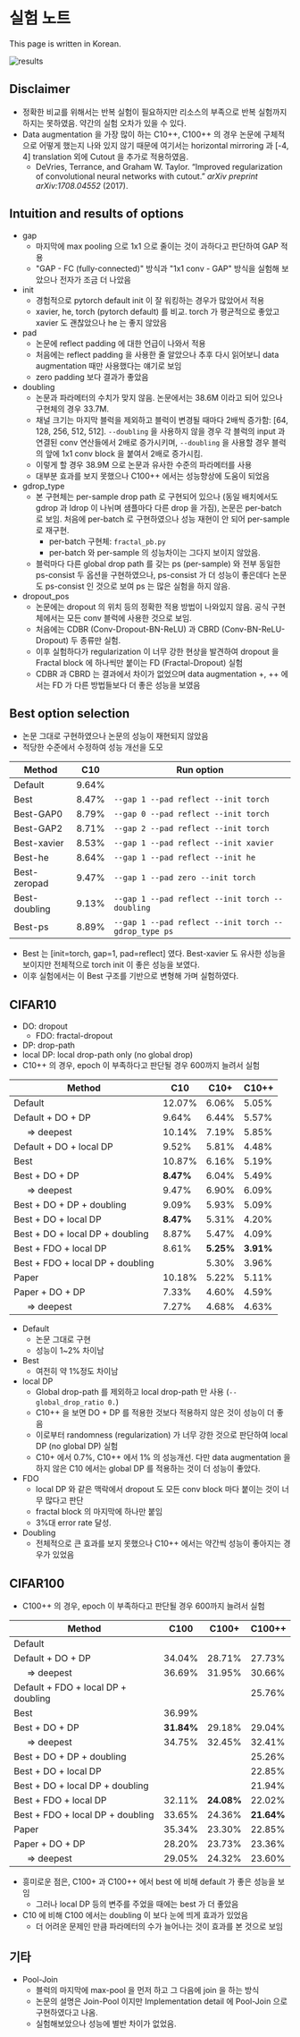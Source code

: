 # 실험 노트

This page is written in Korean.

![results](./assets/results-tot-val.png)

## Disclaimer

- 정확한 비교를 위해서는 반복 실험이 필요하지만 리소스의 부족으로 반복 실험까지 하지는 못하였음. 약간의 실험 오차가 있을 수 있다.
- Data augmentation 을 가장 많이 하는 C10++, C100++ 의 경우 논문에 구체적으로 어떻게 했는지 나와 있지 않기 때문에 여기서는 horizontal mirroring 과 [-4, 4] translation 외에 Cutout 을 추가로 적용하였음.
  - DeVries, Terrance, and Graham W. Taylor. “Improved regularization of convolutional neural networks with cutout.” *arXiv preprint arXiv:1708.04552* (2017).


## Intuition and results of options

- gap
  - 마지막에 max pooling 으로 1x1 으로 줄이는 것이 과하다고 판단하여 GAP 적용
  - "GAP - FC (fully-connected)" 방식과 "1x1 conv - GAP" 방식을 실험해 보았으나 전자가 조금 더 나았음
- init
  - 경험적으로 pytorch default init 이 잘 워킹하는 경우가 많았어서 적용
  - xavier, he, torch (pytorch default) 를 비교. torch 가 평균적으로 좋았고 xavier 도 괜찮았으나 he 는 좋지 않았음
- pad
  - 논문에 reflect padding 에 대한 언급이 나와서 적용
  - 처음에는 reflect padding 을 사용한 줄 알았으나 추후 다시 읽어보니 data augmentation 때만 사용했다는 얘기로 보임
  - zero padding 보다 결과가 좋았음
- doubling
  - 논문과 파라메터의 수치가 맞지 않음. 논문에서는 38.6M 이라고 되어 있으나 구현체의 경우 33.7M. 
  - 채널 크기는 마지막 블럭을 제외하고 블럭이 변경될 때마다 2배씩 증가함: [64, 128, 256, 512, 512]. `--doubling` 을 사용하지 않을 경우 각 블럭의 input 과 연결된 conv 연산들에서 2배로 증가시키며, `--doubling` 을 사용할 경우 블럭의 앞에 1x1 conv block 을 붙여서 2배로 증가시킴.
  - 이렇게 할 경우 38.9M 으로 논문과 유사한 수준의 파라메터를 사용
  - 대부분 효과를 보지 못했으나 C100++ 에서는 성능향상에 도움이 되었음
- gdrop_type
  - 본 구현체는 per-sample drop path 로 구현되어 있으나 (동일 배치에서도 gdrop 과 ldrop 이 나뉘며 샘플마다 다른 drop 을 가짐), 논문은 per-batch 로 보임. 처음에 per-batch 로 구현하였으나 성능 재현이 안 되어 per-sample 로 재구현.
    - per-batch 구현체: `fractal_pb.py`
    - per-batch 와 per-sample 의 성능차이는 그다지 보이지 않았음.
  - 블럭마다 다른 global drop path 를 갖는 ps (per-sample) 와 전부 동일한 ps-consist 두 옵션을 구현하였으나, ps-consist 가 더 성능이 좋은데다 논문도 ps-consist 인 것으로 보여 ps 는 많은 실험을 하지 않음.
- dropout_pos
  - 논문에는 dropout 의 위치 등의 정확한 적용 방법이 나와있지 않음. 공식 구현체에서는 모든 conv 블럭에 사용한 것으로 보임.
  - 처음에는 CDBR (Conv-Dropout-BN-ReLU) 과 CBRD (Conv-BN-ReLU-Dropout) 두 종류만 실험.
  - 이후 실험하다가 regularization 이 너무 강한 현상을 발견하여 dropout 을 Fractal block 에 하나씩만 붙이는 FD (Fractal-Dropout) 실험
  - CDBR 과 CBRD 는 결과에서 차이가 없었으며 data augmentation +, ++ 에서는 FD 가  다른 방법들보다 더 좋은 성능을 보였음

## Best option selection

- 논문 그대로 구현하였으나 논문의 성능이 재현되지 않았음
- 적당한 수준에서 수정하여 성능 개선을 도모

| Method        | C10   | Run option                                           |
| ------------- | ----- | ---------------------------------------------------- |
| Default       | 9.64% |                                                      |
| Best          | 8.47% | `--gap 1 --pad reflect --init torch`                 |
| Best-GAP0     | 8.79% | `--gap 0 --pad reflect --init torch`                 |
| Best-GAP2     | 8.71% | `--gap 2 --pad reflect --init torch`                 |
| Best-xavier   | 8.53% | `--gap 1 --pad reflect --init xavier`                |
| Best-he       | 8.64% | `--gap 1 --pad reflect --init he`                    |
| Best-zeropad  | 9.47% | `--gap 1 --pad zero --init torch`                    |
| Best-doubling | 9.13% | `--gap 1 --pad reflect --init torch --doubling`      |
| Best-ps       | 8.89% | `--gap 1 --pad reflect --init torch --gdrop_type ps` |

- Best 는 [init=torch, gap=1, pad=reflect] 였다. Best-xavier 도 유사한 성능을 보이지만 전체적으로 torch init 이 좋은 성능을 보였다.
- 이후 실험에서는 이 Best 구조를 기반으로 변형해 가며 실험하였다.

## CIFAR10

- DO: dropout
  - FDO: fractal-dropout
- DP: drop-path
- local DP: local drop-path only (no global drop)
- C10++ 의 경우, epoch 이 부족하다고 판단될 경우 600까지 늘려서 실험

| Method                           | C10       | C10+      | C10++     |
| -------------------------------- | --------- | --------- | --------- |
| Default                          | 12.07%    | 6.06%     | 5.05%     |
| Default + DO + DP                | 9.64%     | 6.44%     | 5.57%     |
| ⠀⠀=> deepest                       | 10.14%    | 7.19%     | 5.85%     |
| Default + DO + local DP          | 9.52%     | 5.81%     | 4.48%     |
| Best                             | 10.87%    | 6.16%     | 5.19%     |
| Best + DO + DP                   | **8.47%** | 6.04%     | 5.49%     |
| ⠀⠀=> deepest                       | 9.47%     | 6.90%     | 6.09%     |
| Best + DO + DP + doubling        | 9.09%     | 5.93%     | 5.09%     |
| Best + DO + local DP             | **8.47%** | 5.31%     | 4.20%     |
| Best + DO + local DP + doubling  | 8.87%     | 5.47%     | 4.09%     |
| Best + FDO + local DP            | 8.61%     | **5.25%** | **3.91%** |
| Best + FDO + local DP + doubling |           | 5.30%     | 3.96%     |
| Paper                            | 10.18%    | 5.22%     | 5.11%     |
| Paper + DO + DP                  | 7.33%     | 4.60%     | 4.59%     |
| ⠀⠀=> deepest                       | 7.27%     | 4.68%     | 4.63%     |

- Default
  - 논문 그대로 구현
  - 성능이 1~2% 차이남
- Best
  - 여전히 약 1%정도 차이남
- local DP
  - Global drop-path 를 제외하고 local drop-path 만 사용 (`--global_drop_ratio 0.`)
  - C10++ 을 보면 DO + DP 를 적용한 것보다 적용하지 않은 것이 성능이 더 좋음
  - 이로부터 randomness (regularization) 가 너무 강한 것으로 판단하여 local DP (no global DP) 실험
  - C10+ 에서 0.7%, C10++ 에서 1% 의 성능개선. 다만 data augmentation 을 하지 않은 C10 에서는 global DP 를 적용하는 것이 더 성능이 좋았다.
- FDO
  - local DP 와 같은 맥락에서 dropout 도 모든 conv block 마다 붙이는 것이 너무 많다고 판단
  - fractal block 의 마지막에 하나만 붙임
  - 3%대 error rate 달성.
- Doubling
  - 전체적으로 큰 효과를 보지 못했으나 C10++ 에서는 약간씩 성능이 좋아지는 경우가 있었음

## CIFAR100

- C100++ 의 경우, epoch 이 부족하다고 판단될 경우 600까지 늘려서 실험

| Method                              | C100       | C100+      | C100++     |
| ----------------------------------- | ---------- | ---------- | ---------- |
| Default                             |            |            |            |
| Default + DO + DP                   | 34.04%     | 28.71%     | 27.73%     |
| ⠀⠀=> deepest                          | 36.69%     | 31.95%     | 30.66%     |
| Default + FDO + local DP + doubling |            |            | 25.76%     |
| Best                                | 36.99%     |            |            |
| Best + DO + DP                      | **31.84%** | 29.18%     | 29.04%     |
| ⠀⠀=> deepest                          | 34.75%     | 32.45%     | 32.41%     |
| Best + DO + DP + doubling           |            |            | 25.26%     |
| Best + DO + local DP                |            |            | 22.85%     |
| Best + DO + local DP + doubling     |            |            | 21.94%     |
| Best + FDO + local DP               | 32.11%     | **24.08%** | 22.02%     |
| Best + FDO + local DP + doubling    | 33.65%     | 24.36%     | **21.64%** |
| Paper                               | 35.34%     | 23.30%     | 22.85%     |
| Paper + DO + DP                     | 28.20%     | 23.73%     | 23.36%     |
| ⠀⠀=> deepest                          | 29.05%     | 24.32%     | 23.60%     |

- 흥미로운 점은, C100+ 과 C100++ 에서 best 에 비해 default 가 좋은 성능을 보임
  - 그러나 local DP 등의 변주를 주었을 때에는 best 가 더 좋았음
- C10 에 비해 C100 에서는 doubling 이 보다 눈에 띄게 효과가 있었음
  - 더 어려운 문제인 만큼 파라메터의 수가 늘어나는 것이 효과를 본 것으로 보임

## 기타

- Pool-Join
  - 블럭의 마지막에 max-pool 을 먼저 하고 그 다음에 join 을 하는 방식
  - 논문의 설명은 Join-Pool 이지만 Implementation detail 에 Pool-Join 으로 구현하였다고 나옴.
  - 실험해보았으나 성능에 별반 차이가 없었음.
